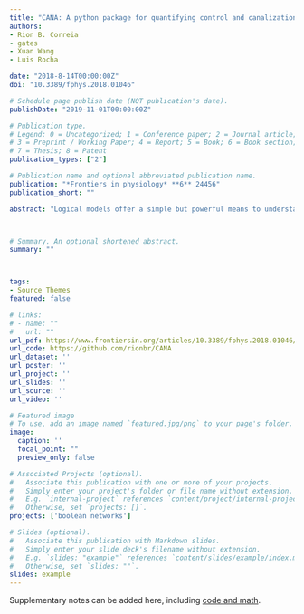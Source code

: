 ```yaml
---
title: "CANA: A python package for quantifying control and canalization in Boolean Networks"
authors:
- Rion B. Correia
- gates
- Xuan Wang
- Luis Rocha

date: "2018-8-14T00:00:00Z"
doi: "10.3389/fphys.2018.01046"

# Schedule page publish date (NOT publication's date).
publishDate: "2019-11-01T00:00:00Z"

# Publication type.
# Legend: 0 = Uncategorized; 1 = Conference paper; 2 = Journal article;
# 3 = Preprint / Working Paper; 4 = Report; 5 = Book; 6 = Book section;
# 7 = Thesis; 8 = Patent
publication_types: ["2"]

# Publication name and optional abbreviated publication name.
publication: "*Frontiers in physiology* **6** 24456"
publication_short: ""

abstract: "Logical models offer a simple but powerful means to understand the complex dynamics of biochemical regulation, without the need to estimate kinetic parameters. However, even simple automata components can lead to collective dynamics that are computationally intractable when aggregated into networks. In previous work we demonstrated that automata network models of biochemical regulation are highly canalizing, whereby many variable states and their groupings are redundant (Marques-Pita and Rocha, 2013). The precise charting and measurement of such canalization simplifies these models, making even very large networks amenable to analysis. Moreover, canalization plays an important role in the control, robustness, modularity and criticality of Boolean network dynamics, especially those used to model biochemical regulation (Gates and Rocha, 2016; Gates et al., 2016; Manicka, 2017). Here we describe a new publicly-available Python package that provides the necessary tools to extract, measure, and visualize canalizing redundancy present in Boolean network models. It extracts the pathways most effective in controlling dynamics in these models, including their effective graph and dynamics canalizing map, as well as other tools to uncover minimum sets of control variables."



# Summary. An optional shortened abstract.
summary: ""



tags:
- Source Themes
featured: false

# links:
# - name: ""
#   url: ""
url_pdf: https://www.frontiersin.org/articles/10.3389/fphys.2018.01046/full
url_code: https://github.com/rionbr/CANA
url_dataset: ''
url_poster: ''
url_project: ''
url_slides: ''
url_source: ''
url_video: ''

# Featured image
# To use, add an image named `featured.jpg/png` to your page's folder. 
image:
  caption: ''
  focal_point: ""
  preview_only: false

# Associated Projects (optional).
#   Associate this publication with one or more of your projects.
#   Simply enter your project's folder or file name without extension.
#   E.g. `internal-project` references `content/project/internal-project/index.md`.
#   Otherwise, set `projects: []`.
projects: ['boolean networks']

# Slides (optional).
#   Associate this publication with Markdown slides.
#   Simply enter your slide deck's filename without extension.
#   E.g. `slides: "example"` references `content/slides/example/index.md`.
#   Otherwise, set `slides: ""`.
slides: example
---
```


Supplementary notes can be added here, including [code and math](https://sourcethemes.com/academic/docs/writing-markdown-latex/).
